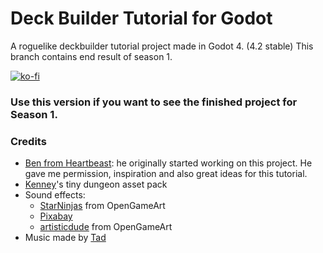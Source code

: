 # Deck Builder Tutorial for Godot
A roguelike deckbuilder tutorial project made in Godot 4. (4.2 stable)
This branch contains end result of season 1.

[![ko-fi](https://ko-fi.com/img/githubbutton_sm.svg)](https://ko-fi.com/M4M0RXV24)

### Use this version if you want to see the finished project for Season 1.

### Credits
- [Ben from Heartbeast](https://www.youtube.com/@uheartbeast): he originally started working on this project. He gave me permission, inspiration and also great ideas for this tutorial.
- [Kenney](https://kenney.nl)'s tiny dungeon asset pack
- Sound effects:
  - [StarNinjas](https://opengameart.org/users/starninjas) from OpenGameArt 
  - [Pixabay](https://pixabay.com/sound-effects/shield-guard-6963/) 
  - [artisticdude](https://opengameart.org/users/artisticdude) from OpenGameArt
- Music made by [Tad](https://www.youtube.com/c/Tadon)
